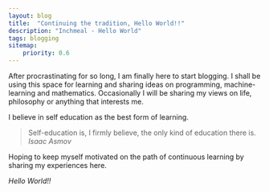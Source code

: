 ```yaml
---
layout: blog
title:  "Continuing the tradition, Hello World!!"
description: "Inchmeal - Hello World"
tags: blogging
sitemap:
    priority: 0.6
---
```

After procrastinating for so long, I am finally here to start blogging. I shall be using this space for learning and sharing ideas on programming, machine-learning and mathematics. Occasionally I will be sharing my views on life, philosophy or anything that interests me.
<!--more-->

I believe in self education as the best form of learning.

> Self-education is, I firmly believe, the only kind of education there is.
<cite>Isaac Asmov</cite>

Hoping to keep myself motivated on the path of continuous learning by sharing my experiences here.

<em>Hello World!!</em>
